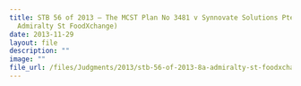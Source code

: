 ```yaml
---
title: STB 56 of 2013 – The MCST Plan No 3481 v Synnovate Solutions Pte Ltd (8A
  Admiralty St FoodXchange)
date: 2013-11-29
layout: file
description: ""
image: ""
file_url: /files/Judgments/2013/stb-56-of-2013-8a-admiralty-st-foodxchange.pdf
---
```

